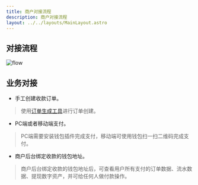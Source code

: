 ```yaml
---
title: 商户对接流程
description: 商户对接流程
layout: ../../layouts/MainLayout.astro
---
```


## 对接流程

![flow](/flow.jpeg)

## 业务对接
- 手工创建收款订单。    
> 使用<a href="https://debug-tools.cpay.network/" target="_blank">订单生成工具</a>进行订单创建。

- PC端或者移动端支付。      
> PC端需要安装钱包插件完成支付，移动端可使用钱包扫一扫二维码完成支付。

- 商户后台绑定收款的钱包地址。      
> 商户后台绑定收款的钱包地址后，可查看用户所有支付的订单数据、流水数据、提现数字资产，并可给任何人做付款操作。